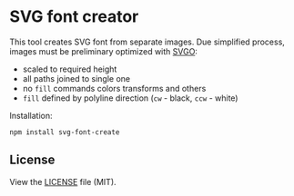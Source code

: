 SVG font creator
================

This tool creates SVG font from separate images. Due simplified process,
images must be preliminary optimized with [SVGO](https://github.com/svg/svgo):

- scaled to required height
- all paths joined to single one
- no `fill` commands colors transforms and others
- `fill` defined by polyline direction (`cw` - black, `ccw` - white)

Installation:

```
npm install svg-font-create
```

License
-------
View the [LICENSE](https://github.com/fontello/svg-font-create/blob/master/LICENSE) file
(MIT).

